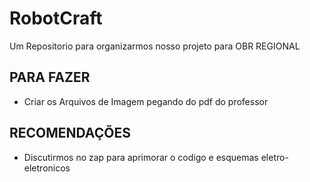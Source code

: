 # RobotCraft
Um Repositorio para organizarmos nosso projeto para OBR REGIONAL

## PARA FAZER

- Criar os Arquivos de Imagem pegando do pdf do professor

## RECOMENDAÇÕES
- Discutirmos no zap para aprimorar o codigo e esquemas eletro-eletronicos

